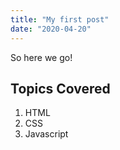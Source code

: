 ```yaml
---
title: "My first post"
date: "2020-04-20"
---
```


So here we go!

## Topics Covered

1. HTML
2. CSS
3. Javascript
